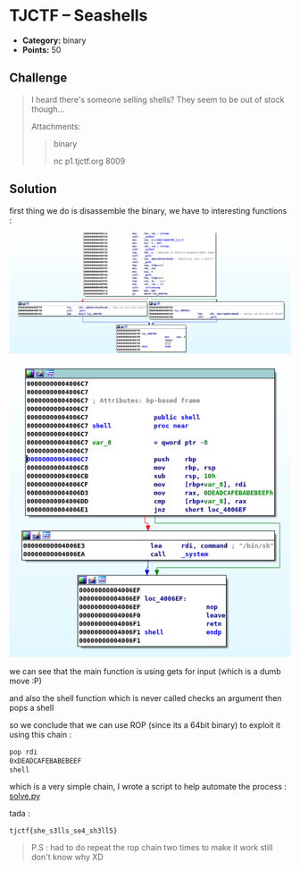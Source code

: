 # TJCTF – Seashells

* **Category:** binary
* **Points:** 50

## Challenge

> I heard there's someone selling shells? They seem to be out of stock though...
>
> Attachments:
> > binary
> >
> > nc p1.tjctf.org 8009
## Solution

first thing we do is disassemble the binary, we have to interesting functions :

![screenshot1](https://github.com/0d12245589/CTF-writeups/raw/master/2020/TJCTF/binary/seashells/images/screenshot1.png)
![screenshot2](https://github.com/0d12245589/CTF-writeups/raw/master/2020/TJCTF/binary/seashells/images/screenshot2.png)

we can see that the main function is using gets for input (which is a dumb move :P)

and also the shell function which is never called checks an argument then pops a shell

so we conclude that we can use ROP (since its a 64bit binary) to exploit it using this chain :

```
pop rdi
0xDEADCAFEBABEBEEF
shell
```

which is a very simple chain, I wrote a script to help automate the process : [solve.py](https://github.com/0d12245589/CTF-writeups/raw/master/2020/TJCTF/binary/seashells/solve.py)

tada :
```
tjctf{she_s3lls_se4_sh3ll5}
```

> P.S : had to do repeat the rop chain two times to make it work still don't know why XD